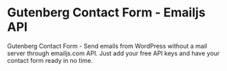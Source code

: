 # Gutenberg Contact Form - Emailjs API 
Gutenberg Contact Form - Send emails from WordPress without a mail server through emailjs.com API. Just add your free API keys and have your contact form ready in no time.
